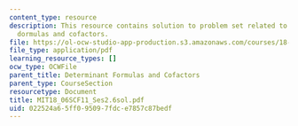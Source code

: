 ```yaml
---
content_type: resource
description: This resource contains solution to problem set related to determinant
  dormulas and cofactors.
file: https://ol-ocw-studio-app-production.s3.amazonaws.com/courses/18-06sc-linear-algebra-fall-2011/022524a65ff095097fdce7857c87bedf_MIT18_06SCF11_Ses2.6sol.pdf
file_type: application/pdf
learning_resource_types: []
ocw_type: OCWFile
parent_title: Determinant Formulas and Cofactors
parent_type: CourseSection
resourcetype: Document
title: MIT18_06SCF11_Ses2.6sol.pdf
uid: 022524a6-5ff0-9509-7fdc-e7857c87bedf
---
```

